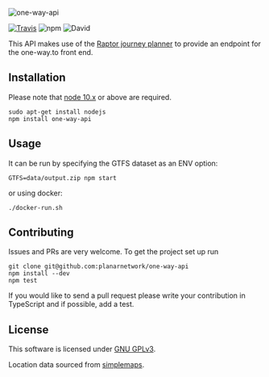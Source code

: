 ![one-way-api](logo.png)

[![Travis](https://img.shields.io/travis/planarnetwork/one-way-api.svg?style=flat-square)](https://travis-ci.org/planarnetwork/one-way-api) ![npm](https://img.shields.io/npm/v/one-way-api.svg?style=flat-square) ![David](https://img.shields.io/david/planarnetwork/one-way-api.svg?style=flat-square)

This API makes use of the [Raptor journey planner](https://www.github.com/planarnetwork/raptor) to provide an endpoint for the one-way.to front end.

## Installation

Please note that [node 10.x](https://nodejs.org) or above are required.

```
sudo apt-get install nodejs
npm install one-way-api
```

## Usage

It can be run by specifying the GTFS dataset as an ENV option:

```
GTFS=data/output.zip npm start
```

or using docker:

```
./docker-run.sh
```


## Contributing

Issues and PRs are very welcome. To get the project set up run

```
git clone git@github.com:planarnetwork/one-way-api
npm install --dev
npm test
```

If you would like to send a pull request please write your contribution in TypeScript and if possible, add a test.

## License

This software is licensed under [GNU GPLv3](https://www.gnu.org/licenses/gpl-3.0.en.html).

Location data sourced from [simplemaps](https://simplemaps.com/resources/free-country-cities).
